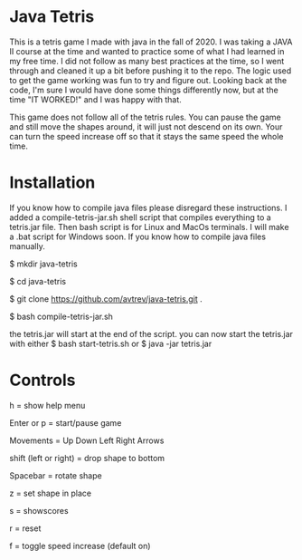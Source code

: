# Java Tetris

This is a tetris game I made with java in the fall of 2020.
I was taking a JAVA II course at the time and wanted to practice some of what I had learned in my free time.
I did not follow as many best practices at the time, so I went through and cleaned it up a bit before pushing it to the repo.
The logic used to get the game working was fun to try and figure out.
Looking back at the code, I'm sure I would have done some things differently now, but at the time "IT WORKED!" and I was happy with that.

This game does not follow all of the tetris rules.
You can pause the game and still move the shapes around, it will just not descend on its own.
Your can turn the speed increase off so that it stays the same speed the whole time.

# Installation

If you know how to compile java files please disregard these instructions.
I added a compile-tetris-jar.sh shell script that compiles everything to a tetris.jar file.
Then bash script is for Linux and MacOs terminals. I will make a .bat script for Windows soon. If you know how to compile java files manually.

$ mkdir java-tetris

$ cd java-tetris

$ git clone https://github.com/avtrev/java-tetris.git .

$ bash compile-tetris-jar.sh

the tetris.jar will start at the end of the script.
you can now start the tetris.jar with either
$ bash start-tetris.sh
or
$ java -jar tetris.jar

# Controls

h = show help menu

Enter or p = start/pause game

Movements = Up Down Left Right Arrows

shift (left or right) = drop shape to bottom

Spacebar = rotate shape

z = set shape in place

s = showscores

r = reset

f = toggle speed increase (default on)
